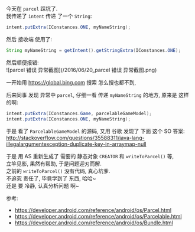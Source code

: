 今天在 `parcel` 踩坑了.  
我传递了 `intent` 传递 了一个 `String`:  

``` java
intent.putExtra(IConstances.ONE, myNameString);
```

然后 接收端 使用了:  
``` java
String myNameString = getIntent().getStringExtra(IConstances.ONE);
```

然后顺便报错:  
![parcel 错误 异常截图](/2016/06/20_parcel 错误 异常截图.png)

一开始用 https://global.bing.com 搜索 怎么搜也都不到,  

后来同事 发现 异常中 `parcel`, 仔细一看 传递 `myNameString` 的地方, 原来是 这样的啊:  
``` java
intent.putExtra(IConstances.Game, parcelableGameModel);
intent.putExtra(IConstances.ONE, myNameString);
```

于是 看了 `ParcelableGameModel` 的源码, 又用 谷歌 发现了 下面 这个 SO 答案:  
http://stackoverflow.com/questions/35588311/java-lang-illegalargumentexception-duplicate-key-in-arraymap-null  

于是 用 AS 重新生成了 需要的 静态对象 `CREATOR` 和 `writeToParcel()` 等,  
立竿见影, 果然有帮助, 于是问题迎刃而解.  
之前的 `writeToParcel()` 没有代码, 真心坑爹.  
不追究 责任了, 毕竟学到了 东西, 哈哈~  
还是 要 冷静, 认真分析问题 啊~

参考:  
- https://developer.android.com/reference/android/os/Parcel.html
- https://developer.android.com/reference/android/os/Parcelable.html
- https://developer.android.com/reference/android/os/Bundle.html
